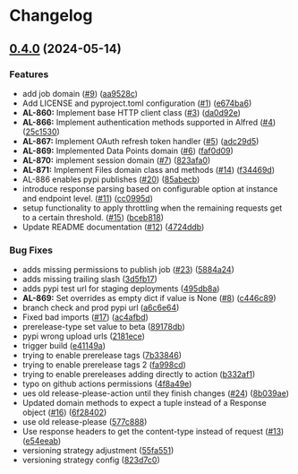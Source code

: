 # Changelog

## [0.4.0](https://github.com/tagshelfsrl/alfred-python/compare/v0.3.0...v0.4.0) (2024-05-14)


### Features

* add job domain ([#9](https://github.com/tagshelfsrl/alfred-python/issues/9)) ([aa9528c](https://github.com/tagshelfsrl/alfred-python/commit/aa9528c18d35c2789fcda0590a7f270a691bc8f5))
* Add LICENSE and pyproject.toml configuration ([#1](https://github.com/tagshelfsrl/alfred-python/issues/1)) ([e674ba6](https://github.com/tagshelfsrl/alfred-python/commit/e674ba62777ea05fb5b0ebf4ed91c578dd3a02fa))
* **AL-860:** Implement base HTTP client class ([#3](https://github.com/tagshelfsrl/alfred-python/issues/3)) ([da0d92e](https://github.com/tagshelfsrl/alfred-python/commit/da0d92e19b7279f18eec918195f5ca76bc1f09c7))
* **AL-866:** Implement authentication methods supported in Alfred ([#4](https://github.com/tagshelfsrl/alfred-python/issues/4)) ([25c1530](https://github.com/tagshelfsrl/alfred-python/commit/25c153060129b73ef8a0511c28b98c5471905dee))
* **AL-867:** Implement OAuth refresh token handler  ([#5](https://github.com/tagshelfsrl/alfred-python/issues/5)) ([adc29d5](https://github.com/tagshelfsrl/alfred-python/commit/adc29d5562bf74dec97b3428e4dcb8bebfd201f5))
* **AL-869:** Implemented Data Points domain ([#6](https://github.com/tagshelfsrl/alfred-python/issues/6)) ([faf0d09](https://github.com/tagshelfsrl/alfred-python/commit/faf0d09995d7a2ad563f7145c4e7c4b7395d367a))
* **AL-870:** implement session domain ([#7](https://github.com/tagshelfsrl/alfred-python/issues/7)) ([823afa0](https://github.com/tagshelfsrl/alfred-python/commit/823afa0b415411cd4a0a824291ca3565676f54cf))
* **AL-871:** Implement Files domain class and methods ([#14](https://github.com/tagshelfsrl/alfred-python/issues/14)) ([f34469d](https://github.com/tagshelfsrl/alfred-python/commit/f34469d8a0647691fc139da35bcc0376e3785651))
* AL-886 enables pypi publishes ([#20](https://github.com/tagshelfsrl/alfred-python/issues/20)) ([85abecb](https://github.com/tagshelfsrl/alfred-python/commit/85abecb051e6304ccbf92f47ebc6834572df5880))
* introduce response parsing based on configurable option at instance and endpoint level. ([#11](https://github.com/tagshelfsrl/alfred-python/issues/11)) ([cc0995d](https://github.com/tagshelfsrl/alfred-python/commit/cc0995d9e66c5ed4dc84761a1212d1c6d0ae6119))
* setup functionality to apply throttling when the remaining requests get to a certain threshold. ([#15](https://github.com/tagshelfsrl/alfred-python/issues/15)) ([bceb818](https://github.com/tagshelfsrl/alfred-python/commit/bceb818570094daf258eb15ca5592047ec9f2808))
* Update README documentation ([#12](https://github.com/tagshelfsrl/alfred-python/issues/12)) ([4724ddb](https://github.com/tagshelfsrl/alfred-python/commit/4724ddb82111be4f7ffa8ee08767cd81306a57b0))


### Bug Fixes

* adds missing permissions to publish job ([#23](https://github.com/tagshelfsrl/alfred-python/issues/23)) ([5884a24](https://github.com/tagshelfsrl/alfred-python/commit/5884a24c2803fc3f81250602036f27fd4720768b))
* adds missing trailing slash ([3d5fb17](https://github.com/tagshelfsrl/alfred-python/commit/3d5fb17e72f692983122389e79e415e4195de875))
* adds pypi test url for staging deployments ([495db8a](https://github.com/tagshelfsrl/alfred-python/commit/495db8a1159b7a2d9b82fcaa094330bf3bda1365))
* **AL-869:** Set overrides as empty dict if value is None ([#8](https://github.com/tagshelfsrl/alfred-python/issues/8)) ([c446c89](https://github.com/tagshelfsrl/alfred-python/commit/c446c89ef0ca5f2152e1041ec5a007b7f89eae9e))
* branch check and prod pypi url ([a6c6e64](https://github.com/tagshelfsrl/alfred-python/commit/a6c6e64bc30c6b432ec9faf06e6bee154b06c461))
* Fixed bad imports ([#17](https://github.com/tagshelfsrl/alfred-python/issues/17)) ([ac4afbd](https://github.com/tagshelfsrl/alfred-python/commit/ac4afbdce6f0ded162d5fe5196a5d5804de9cc91))
* prerelease-type set value to beta ([89178db](https://github.com/tagshelfsrl/alfred-python/commit/89178db752611b2e3e88f770bab60942a16f4bdf))
* pypi wrong upload urls ([2181ece](https://github.com/tagshelfsrl/alfred-python/commit/2181eced8aa262a0f9bb6398d0711c2516fbe8b3))
* trigger build ([e41149a](https://github.com/tagshelfsrl/alfred-python/commit/e41149a396a509a5e981887f410820c7cb6f5616))
* trying to enable prerelease tags ([7b33846](https://github.com/tagshelfsrl/alfred-python/commit/7b33846b69d848b5032d23d7216cc190b79c2203))
* trying to enable prerelease tags 2 ([fa998cd](https://github.com/tagshelfsrl/alfred-python/commit/fa998cd78bde051b097b9ebcb220f1b810de59c2))
* trying to enable prereleases adding directly to action ([b332af1](https://github.com/tagshelfsrl/alfred-python/commit/b332af17bda35f80e88315892550ce56bf426017))
* typo on github actions permissions ([4f8a49e](https://github.com/tagshelfsrl/alfred-python/commit/4f8a49e6f3270d59fe3d93ce6c335cf362d4108a))
* ues old release-please-action until they finish changes ([#24](https://github.com/tagshelfsrl/alfred-python/issues/24)) ([8b039ae](https://github.com/tagshelfsrl/alfred-python/commit/8b039ae176d70cafc2d6037bd3c573973ad51900))
* Updated domain methods to expect a tuple instead of a Response object ([#16](https://github.com/tagshelfsrl/alfred-python/issues/16)) ([6f28402](https://github.com/tagshelfsrl/alfred-python/commit/6f284020611c99fc4b2482b25fc51fe783cf37ac))
* use old release-please ([577c888](https://github.com/tagshelfsrl/alfred-python/commit/577c888e97f4593f5477d80b7f95393acd49e9a4))
* Use response headers to get the content-type instead of request ([#13](https://github.com/tagshelfsrl/alfred-python/issues/13)) ([e54eeab](https://github.com/tagshelfsrl/alfred-python/commit/e54eeab7bc32736210106b65b4c766cf9fe5133f))
* versioning strategy adjustment ([55fa551](https://github.com/tagshelfsrl/alfred-python/commit/55fa551f812bdb3525bfa6f500c0b6f5a0585119))
* versioning strategy config ([823d7c0](https://github.com/tagshelfsrl/alfred-python/commit/823d7c0cc86bcb07b896cfae29a806b5dab4aad0))
